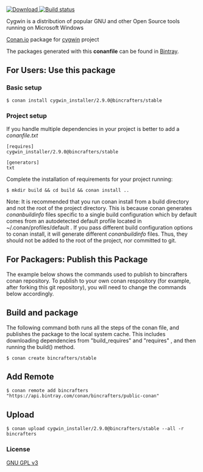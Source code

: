 [ ![Download](https://api.bintray.com/packages/bincrafters/public-conan/cygwin_installer%3Abincrafters/images/download.svg?version=2.9.1%3Astable) ](https://bintray.com/bincrafters/public-conan/cygwin_installer%3Abincrafters/2.9.0%3Astable/link)
[![Build status](https://ci.appveyor.com/api/projects/status/a5snyovachh6e8nh?svg=true)](https://ci.appveyor.com/project/BinCrafters/conan-cygwin_installer)

Cygwin is a distribution of popular GNU and other Open Source tools running on Microsoft Windows

[Conan.io](https://conan.io) package for [cygwin](https://cygwin.com/index.html) project

The packages generated with this **conanfile** can be found in [Bintray](https://bintray.com/bincrafters/public-conan/cygwin_installer%3Abincrafters).

## For Users: Use this package

### Basic setup

    $ conan install cygwin_installer/2.9.0@bincrafters/stable

### Project setup

If you handle multiple dependencies in your project is better to add a *conanfile.txt*

    [requires]
    cygwin_installer/2.9.0@bincrafters/stable

    [generators]
    txt

Complete the installation of requirements for your project running:

    $ mkdir build && cd build && conan install ..

Note: It is recommended that you run conan install from a build directory and not the root of the project directory.  This is because conan generates *conanbuildinfo* files specific to a single build configuration which by default comes from an autodetected default profile located in ~/.conan/profiles/default .  If you pass different build configuration options to conan install, it will generate different *conanbuildinfo* files.  Thus, they should not be added to the root of the project, nor committed to git.

## For Packagers: Publish this Package

The example below shows the commands used to publish to bincrafters conan repository. To publish to your own conan respository (for example, after forking this git repository), you will need to change the commands below accordingly.

## Build and package

The following command both runs all the steps of the conan file, and publishes the package to the local system cache.  This includes downloading dependencies from "build_requires" and "requires" , and then running the build() method.

    $ conan create bincrafters/stable

## Add Remote

	$ conan remote add bincrafters "https://api.bintray.com/conan/bincrafters/public-conan"

## Upload

    $ conan upload cygwin_installer/2.9.0@bincrafters/stable --all -r bincrafters

### License
[GNU GPL v3](https://cygwin.com/COPYING)
